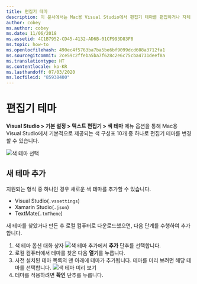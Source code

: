 ```yaml
---
title: 편집기 테마
description: 이 문서에서는 Mac용 Visual Studio에서 편집기 테마를 편집하거나 자체 테마를 추가하는 방법에 대해 설명합니다.
author: cobey
ms.author: cobey
ms.date: 11/06/2018
ms.assetid: 4C1B7952-CD45-4132-AD6B-01CF993D83F8
ms.topic: how-to
ms.openlocfilehash: 490ec4f5763ba7ba5be6bf9099dcd608a3712fa1
ms.sourcegitcommit: 2ce59c2ffeba5ba7f628c2e6c75cba4731deef8a
ms.translationtype: HT
ms.contentlocale: ko-KR
ms.lasthandoff: 07/03/2020
ms.locfileid: "85938400"
---
```

# <a name="editor-themes"></a>편집기 테마

**Visual Studio > 기본 설정 > 텍스트 편집기 > 색 테마** 메뉴 옵션을 통해 Mac용 Visual Studio에서 기본적으로 제공되는 색 구성표 10개 중 하나로 편집기 테마를 변경할 수 있습니다.

![색 테마 선택](media/source-editor-image17.png)

## <a name="adding-new-themes"></a>새 테마 추가

지원되는 형식 중 하나인 경우 새로운 색 테마를 추가할 수 있습니다.

* Visual Studio(`.vssettings`)
* Xamarin Studio(`.json`)
* TextMate(`.tmTheme`)

새 테마를 찾았거나 만든 후 로컬 컴퓨터로 다운로드했으면, 다음 단계를 수행하여 추가합니다.

1. 색 테마 옵션 대화 상자 ![색 테마 추가](media/source-editor-image20.png)에서 **추가** 단추를 선택합니다.
2. 로컬 컴퓨터에서 테마를 찾은 다음 **열기**를 누릅니다.
3. 사전 설치된 테마 목록의 맨 아래에 테마가 추가됩니다. 테마를 미리 보려면 해당 테마를 선택합니다. ![색 테마 미리 보기](media/source-editor-image21.png)
4. 테마를 적용하려면 **확인** 단추를 누릅니다.
